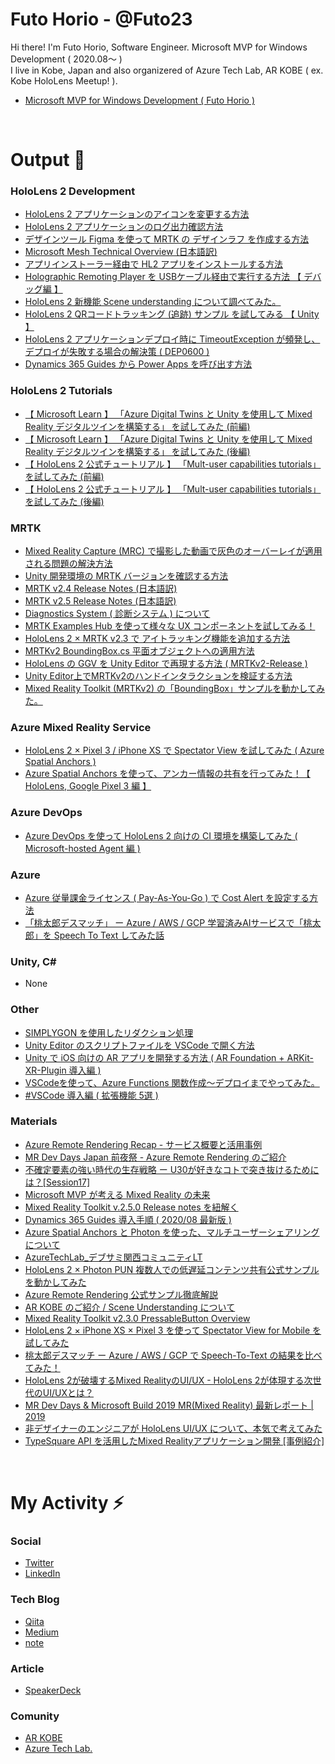 # Futo Horio - @Futo23

Hi there! I'm Futo Horio, Software Engineer. Microsoft MVP for Windows Development ( 2020.08～ )<br/>
I live in Kobe, Japan and also organizered of Azure Tech Lab, AR KOBE ( ex. Kobe HoloLens Meetup! ).<br/>

- [Microsoft MVP for Windows Development ( Futo Horio )](https://mvp.microsoft.com/en-us/PublicProfile/5003868?fullName=Futo%20Horio)

<br/>

# Output 💬

### HoloLens 2 Development
- [HoloLens 2 アプリケーションのアイコンを変更する方法](https://qiita.com/Futo_Horio/items/abfc7e57747fdcc6d33b)
- [HoloLens 2 アプリケーションのログ出力確認方法](https://qiita.com/Futo_Horio/items/5a3b9c2ff61c37cb79ad)
- [デザインツール Figma を使って MRTK の デザインラフ を作成する方法](https://qiita.com/Futo_Horio/items/7dc53bc3006b319b2c66)
- [Microsoft Mesh Technical Overview (日本語訳)](https://qiita.com/Futo_Horio/items/3bb392cf97a3de0894e8)
- [アプリインストーラー経由で HL2 アプリをインストールする方法](https://qiita.com/Futo_Horio/items/dbc11c62c5948696c101)
- [Holographic Remoting Player を USBケーブル経由で実行する方法 【 デバッグ編 】](https://qiita.com/Futo_Horio/items/65cd827d2793ce8aacbb)
- [HoloLens 2 新機能 Scene understanding について調べてみた。](https://qiita.com/Futo_Horio/items/2759f9ca2b892709ab66)
- [HoloLens 2 QRコードトラッキング (追跡) サンプル を試してみる 【 Unity 】](https://qiita.com/Futo_Horio/items/83284b6732ce97150181)
- [HoloLens 2 アプリケーションデプロイ時に TimeoutException が頻発し、デプロイが失敗する場合の解決策 ( DEP0600 )](https://qiita.com/Futo_Horio/items/b1828d05c872d0b5be8f)
- [Dynamics 365 Guides から Power Apps を呼び出す方法](https://qiita.com/Futo_Horio/items/1c57c8d015a6645a45c2)


### HoloLens 2 Tutorials
- [【 Microsoft Learn 】 「Azure Digital Twins と Unity を使用して Mixed Reality デジタルツインを構築する」 を試してみた (前編)](https://qiita.com/Futo_Horio/items/4f28db08a12698248be9)
- [【 Microsoft Learn 】 「Azure Digital Twins と Unity を使用して Mixed Reality デジタルツインを構築する」 を試してみた (後編)](https://qiita.com/Futo_Horio/items/f63a00279d1c49ee44b8)
- [【  HoloLens 2 公式チュートリアル 】 「Mult-user capabilities tutorials」 を試してみた (前編)](https://qiita.com/Futo_Horio/items/d1b828db2aeadaa46288)
- [【  HoloLens 2 公式チュートリアル 】 「Mult-user capabilities tutorials」 を試してみた (後編)](https://qiita.com/Futo_Horio/items/ed9819889c9fe1aeb068)

### MRTK
- [Mixed Reality Capture (MRC) で撮影した動画で灰色のオーバーレイが適用される問題の解決方法](https://qiita.com/Futo_Horio/items/37cbfa7f3b98f6ae790e)
- [Unity 開発環境の MRTK バージョンを確認する方法](https://qiita.com/Futo_Horio/items/0547442101d0d3e14765)
- [MRTK v2.4 Release Notes (日本語訳)](https://qiita.com/Futo_Horio/items/18919ca937f80d21ef45)
- [MRTK v2.5 Release Notes (日本語訳)](https://qiita.com/Futo_Horio/items/a5ce6e8135cb85363aaa)
- [Diagnostics System ( 診断システム ) について](https://qiita.com/Futo_Horio/items/0479adbfeb413847acba)
- [MRTK Examples Hub を使って様々な UX コンポーネントを試してみる！](https://qiita.com/Futo_Horio/items/3c8314b7e6851eeeb2a1)
- [HoloLens 2 × MRTK v2.3 で アイトラッキング機能を追加する方法](https://qiita.com/Futo_Horio/items/12b45d556c08880cdef2)
- [MRTKv2 BoundingBox.cs 平面オブジェクトへの適用方法](https://qiita.com/Futo_Horio/items/b90c38eba0aa0b4c28c8)
- [HoloLens の GGV を Unity Editor で再現する方法 ( MRTKv2-Release )](https://qiita.com/Futo_Horio/items/dfa750732005c8e78987)
- [Unity Editor上でMRTKv2のハンドインタラクションを検証する方法](https://qiita.com/Futo_Horio/items/3ecd404631301722b8aa)
- [Mixed Reality Toolkit (MRTKv2) の「BoundingBox」サンプルを動かしてみた。](https://qiita.com/Futo_Horio/items/2411071b3c3838e3f5c2)

### Azure Mixed Reality Service
- [HoloLens 2 × Pixel 3 / iPhone XS で Spectator View を試してみた ( Azure Spatial Anchors )](https://qiita.com/Futo_Horio/items/c8fe6b99f5bdc0dd72ac)
- [Azure Spatial Anchors を使って、アンカー情報の共有を行ってみた！【 HoloLens, Google Pixel 3 編 】](https://qiita.com/Futo_Horio/items/2b0991a88a6ca08cfb3b)

### Azure DevOps
- [Azure DevOps を使って HoloLens 2 向けの CI 環境を構築してみた ( Microsoft-hosted Agent 編 )](https://qiita.com/Futo_Horio/items/b2dfdfec3757d3558eea)

### Azure
- [Azure 従量課金ライセンス ( Pay-As-You-Go ) で Cost Alert を設定する方法](https://qiita.com/Futo_Horio/items/3a14aa173df3afb5a50f)
- [「桃太郎デスマッチ」 ー Azure / AWS / GCP 学習済みAIサービスで「桃太郎」を Speech To Text してみた話](https://qiita.com/Futo_Horio/items/dc095a4a27e031d810da)

### Unity, C#
- None

### Other
- [SIMPLYGON を使用したリダクション処理](https://qiita.com/Futo_Horio/items/d947e45e5c1525c9cddd)
- [Unity Editor のスクリプトファイルを VSCode で開く方法](https://qiita.com/Futo_Horio/items/c7874e7afaaf12b28d6f)
- [Unity で iOS 向けの AR アプリを開発する方法 ( AR Foundation + ARKit-XR-Plugin 導入編 )](https://qiita.com/Futo_Horio/items/63d21f0e3db55052899d)
- [VSCodeを使って、Azure Functions 関数作成～デプロイまでやってみた。](https://qiita.com/Futo_Horio/items/dd36e0ed7d674f3f226f)
- [#VSCode 導入編 ( 拡張機能 5選 )](https://qiita.com/Futo_Horio/items/084c8a04f81c42d213b4)

### Materials
- [Azure Remote Rendering Recap - サービス概要と活用事例](https://speakerdeck.com/futo23/azure-remote-rendering-recap-sabisugai-yao-tohuo-yong-shi-li)
- [MR Dev Days Japan 前夜祭 - Azure Remote Rendering のご紹介](https://speakerdeck.com/futo23/mr-dev-days-japan-qian-ye-ji-azure-remote-rendering-falsegoshao-jie)
- [不確定要素の強い時代の生存戦略 ー U30が好きなコトで突き抜けるためには？[Session17]](https://speakerdeck.com/futo23/bu-que-ding-yao-su-falseqiang-ishi-dai-falsesheng-cun-zhan-lue-u30gahao-kinakotodetu-kiba-kerutameniha-session17)
- [Microsoft MVP が考える Mixed Reality の未来](https://speakerdeck.com/futo23/microsoft-mvp-gakao-eru-mixed-reality-falsewei-lai)
- [Mixed Reality Toolkit v.2.5.0 Release notes を紐解く](https://speakerdeck.com/futo23/mixed-reality-toolkit-v-dot-2-5-dot-0-release-notes-woniu-jie-ku)
- [Dynamics 365 Guides 導入手順 ( 2020/08 最新版 )](https://speakerdeck.com/futo23/08-zui-xin-ban)
- [Azure Spatial Anchors と Photon を使った、マルチユーザーシェアリングについて](https://speakerdeck.com/futo23/azure-spatial-anchors-to-photon-woshi-tuta-marutiyuzasiearingunituite)
- [ AzureTechLab_デブサミ関西コミュニティLT](https://speakerdeck.com/futo23/azuretechlab-debusamiguan-xi-komiyuniteilt)
- [HoloLens 2 × Photon PUN 複数人での低遅延コンテンツ共有公式サンプルを動かしてみた](https://speakerdeck.com/futo23/hololens-2-x-photon-pun-fu-shu-ren-defalsedi-chi-yan-kontentugong-you-gong-shi-sanpuruwodong-kasitemita)
- [Azure Remote Rendering 公式サンプル徹底解説](https://speakerdeck.com/futo23/azure-remote-rendering-gong-shi-sanpuruche-di-jie-shuo)
- [AR KOBE のご紹介 / Scene Understanding について](https://speakerdeck.com/futo23/scene-understanding-nituite)
- [Mixed Reality Toolkit v2.3.0 PressableButton Overview](https://speakerdeck.com/futo23/mixed-reality-toolkit-v2-dot-3-0-pressablebutton-overview)
- [HoloLens 2 × iPhone XS × Pixel 3 を使って Spectator View for Mobile を試してみた](https://speakerdeck.com/futo23/hololens-2-x-iphone-xs-x-pixel-3-woshi-tute-spectator-view-for-mobile-woshi-sitemita)
- [桃太郎デスマッチ ー Azure / AWS / GCP で Speech-To-Text の結果を比べてみた！](https://speakerdeck.com/futo23/gcp-de-speech-to-text-falsejie-guo-wobi-betemita)
- [HoloLens 2が破壊するMixed RealityのUI/UX - HoloLens 2が体現する次世代のUI/UXとは？](https://speakerdeck.com/futo23/uxtoha)
- [MR Dev Days & Microsoft Build 2019 MR(Mixed Reality) 最新レポート | 2019](https://speakerdeck.com/futo23/mr-dev-days-and-microsoft-build-2019-mr-mixed-reality-zui-xin-repoto)
- [非デザイナーのエンジニアが HoloLens UI/UX について、本気で考えてみた](https://speakerdeck.com/futo23/ux-nituite-ben-qi-dekao-etemita)
- [TypeSquare API を活用したMixed Realityアプリケーション開発 [事例紹介]](https://speakerdeck.com/futo23/typesquare-apiwohuo-yong-sitamixed-realityapurikesiyonkai-fa-shi-li-shao-jie)

<br/>

# My Activity ⚡
### Social
- [Twitter](https://twitter.com/Futo_Horio)
- [LinkedIn](https://www.linkedin.com/in/%E9%A2%A8%E4%BB%81-%E5%A0%80%E5%B0%BE-4b273312a/)

### Tech Blog
- [Qiita](https://qiita.com/Futo_Horio)
- [Medium](https://medium.com/@kdlhorio)
- [note](https://note.com/futo23)

### Article
- [SpeakerDeck](https://speakerdeck.com/futo23)

### Comunity
- [AR KOBE](https://arkobe.connpass.com/)
- [Azure Tech Lab.](https://azure-tech-love.connpass.com/)



<br/>

<!--
**Futo23/Futo23** is a ✨ _special_ ✨ repository because its `README.md` (this file) appears on your GitHub profile.

Here are some ideas to get you started:

- 🔭 I’m currently working on ...
- 🌱 I’m currently learning ...
- 👯 I’m looking to collaborate on ...
- 🤔 I’m looking for help with ...
- 💬 Ask me about ...
- 📫 How to reach me: ...
- 😄 Pronouns: ...
- ⚡ Fun fact: ...
-->
